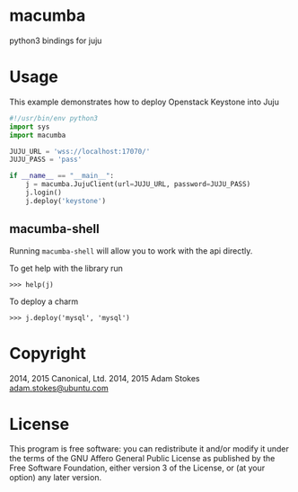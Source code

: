 # macumba

python3 bindings for juju

# Usage

This example demonstrates how to deploy Openstack Keystone into Juju

```python
#!/usr/bin/env python3
import sys
import macumba

JUJU_URL = 'wss://localhost:17070/'
JUJU_PASS = 'pass'

if __name__ == "__main__":
    j = macumba.JujuClient(url=JUJU_URL, password=JUJU_PASS)
    j.login()
    j.deploy('keystone')
```

## macumba-shell

Running `macumba-shell` will allow you to work with the api directly.

To get help with the library run

```
>>> help(j)
```

To deploy a charm

```
>>> j.deploy('mysql', 'mysql')
```

# Copyright

2014, 2015 Canonical, Ltd.
2014, 2015 Adam Stokes <adam.stokes@ubuntu.com>


# License

This program is free software: you can redistribute it and/or modify
it under the terms of the GNU Affero General Public License as
published by the Free Software Foundation, either version 3 of the
License, or (at your option) any later version.
